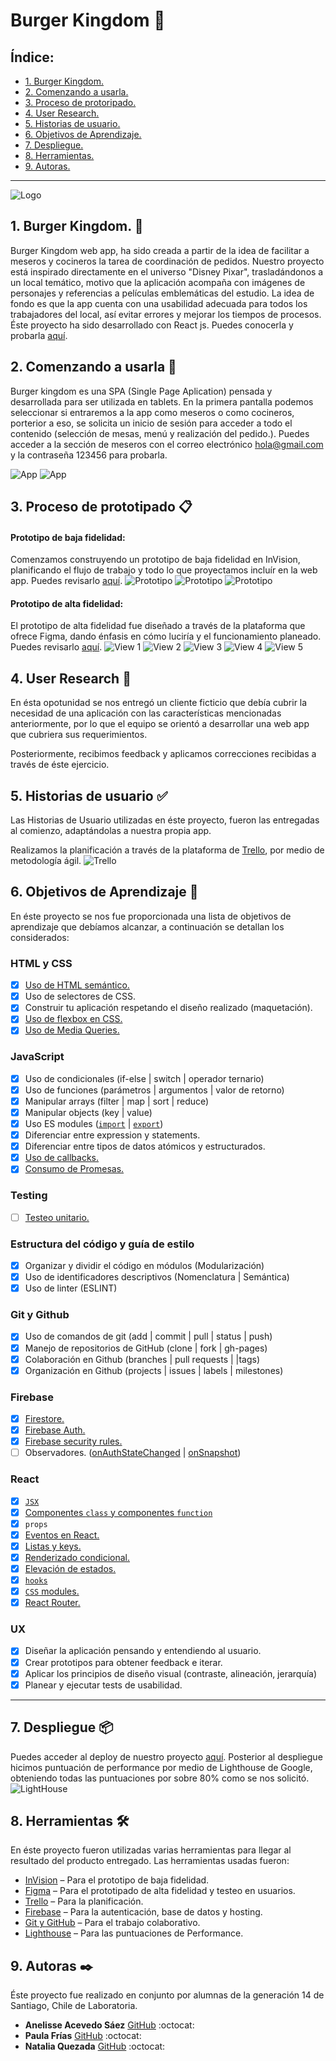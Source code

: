 # Burger Kingdom  🏰

## Índice:

* [1. Burger Kingdom.](#1-burger-kingdom.)
* [2. Comenzando a usarla.](#2-comenzando-a-usarla)
* [3. Proceso de protoripado.](#3-proceso-de-protoripado)
* [4. User Research.](#4-user-research)
* [5. Historias de usuario.](#5-historias-de-usuario)
* [6. Objetivos de Aprendizaje.](#6-objetivos-de-aprendizaje)
* [7. Despliegue.](#8-despliegue)
* [8. Herramientas.](#9-herramientas)
* [9. Autoras.](#10-autoras)

***

![Logo](src/media/BQ-trans.png)

## 1. Burger Kingdom. :speech_balloon:


Burger Kingdom web app, ha sido creada a partir de la idea de facilitar a meseros y cocineros la tarea de coordinación de pedidos.
Nuestro proyecto está inspirado directamente en el universo "Disney Pixar", trasladándonos a un local temático, motivo que la aplicación acompaña con imágenes de personajes y referencias a películas emblemáticas del estudio.
La idea de fondo es que la app cuenta con una usabilidad adecuada para todos los trabajadores del local, así evitar errores y mejorar los tiempos de procesos. 
Éste proyecto ha sido desarrollado con React js.
Puedes conocerla y probarla [aquí](https://burguer-queen-50550.web.app).

## 2. Comenzando a usarla 🚀

Burger kingdom es una SPA (Single Page Aplication) pensada y desarrollada para ser utilizada en tablets.
En la primera pantalla podemos seleccionar si entraremos a la app como meseros o como cocineros, porterior a eso, se solicita un inicio de sesión para acceder a todo el contenido (selección de mesas, menú y realización del pedido.).
Puedes acceder a la sección de meseros con el correo electrónico hola@gmail.com y la contraseña 123456 para probarla.

![App](src/media/cp2.png) ![App](src/media/cp3.png)

## 3. Proceso de prototipado 📋

#### Prototipo de baja fidelidad:
Comenzamos construyendo un prototipo de baja fidelidad en InVision, planificando el flujo de trabajo y todo lo que proyectamos incluír en la web app.
Puedes revisarlo [aquí](https://bqueen.invisionapp.com/freehand/BurguerQ-UZc5k5KE).
![Prototipo](src/media/bf1.png) ![Prototipo](src/media/bf2.png) ![Prototipo](src/media/bf3.png)

#### Prototipo de alta fidelidad:
El prototipo de alta fidelidad fue diseñado a través de la plataforma que ofrece Figma, dando énfasis en cómo luciría y el funcionamiento planeado.
Puedes revisarlo [aquí](https://www.figma.com/file/2AZn21VVAc56grSbHWnycN/Burger-Queen?node-id=0%3A1).
![View 1](src/media/1.png) ![View 2](src/media/2.png) ![View 3](src/media/3.png) ![View 4](src/media/7.png) ![View 5](src/media/10.png)


## 4. User Research :busts_in_silhouette:

En ésta opotunidad se nos entregó un cliente ficticio que debía cubrir la necesidad de una aplicación con las características mencionadas anteriormente, por lo que el equipo se orientó a desarrollar una web app que cubriera sus requerimientos.

Posteriormente, recibimos feedback y aplicamos correcciones recibidas a través de éste ejercicio.

## 5. Historias de usuario ✅
Las Historias de Usuario utilizadas en éste proyecto, fueron las entregadas al comienzo, adaptándolas a nuestra propia app.

Realizamos la planificación a través de la plataforma de [Trello](https://trello.com/invite/b/bwGI8nAq/b4ab1556ec478a5b825f02136326b40a/burguer-queen), por medio de metodología ágil.
![Trello](src/media/Trello(1).jpg)

## 6. Objetivos de Aprendizaje 🔧
En éste proyecto se nos fue proporcionada una lista de objetivos de aprendizaje que debíamos alcanzar, a continuación se detallan los considerados:

### HTML y CSS

* [x] [Uso de HTML semántico.](https://developer.mozilla.org/en-US/docs/Glossary/Semantics#Semantics_in_HTML)
* [x] Uso de selectores de CSS.
* [x] Construir tu aplicación respetando el diseño realizado (maquetación).
* [x] [Uso de flexbox en CSS.](https://css-tricks.com/snippets/css/a-guide-to-flexbox/)
* [x] [Uso de Media Queries.](https://developer.mozilla.org/es/docs/CSS/Media_queries)

### JavaScript

* [x] Uso de condicionales (if-else | switch | operador ternario)
* [x] Uso de funciones (parámetros | argumentos | valor de retorno)
* [x] Manipular arrays (filter | map | sort | reduce)
* [x] Manipular objects (key | value)
* [x] Uso ES modules ([`import`](https://developer.mozilla.org/en-US/docs/Web/JavaScript/Reference/Statements/import)
| [`export`](https://developer.mozilla.org/en-US/docs/Web/JavaScript/Reference/Statements/export))
* [x] Diferenciar entre expression y statements.
* [x] Diferenciar entre tipos de datos atómicos y estructurados.
* [x] [Uso de callbacks.](https://developer.mozilla.org/es/docs/Glossary/Callback_function)
* [x] [Consumo de Promesas.](https://scotch.io/tutorials/javascript-promises-for-dummies#toc-consuming-promises)

### Testing

* [ ] [Testeo unitario.](https://jestjs.io/docs/es-ES/getting-started)

### Estructura del código y guía de estilo

* [x] Organizar y dividir el código en módulos (Modularización)
* [x] Uso de identificadores descriptivos (Nomenclatura | Semántica)
* [x] Uso de linter (ESLINT)

### Git y Github

* [x] Uso de comandos de git (add | commit | pull | status | push)
* [x] Manejo de repositorios de GitHub (clone | fork | gh-pages)
* [x] Colaboración en Github (branches | pull requests | |tags)
* [x] Organización en Github (projects | issues | labels | milestones)

### Firebase

* [x] [Firestore.](https://firebase.google.com/docs/firestore)
* [x] [Firebase Auth.](https://firebase.google.com/docs/auth/web/start)
* [x] [Firebase security rules.](https://firebase.google.com/docs/rules)
* [ ] Observadores. ([onAuthStateChanged](https://firebase.google.com/docs/auth/web/manage-users?hl=es#get_the_currently_signed-in_user)
 | [onSnapshot](https://firebase.google.com/docs/firestore/query-data/listen#listen_to_multiple_documents_in_a_collection))

### React

* [x] [`JSX`](https://es.reactjs.org/docs/introducing-jsx.html)
* [x] [Componentes `class` y componentes `function`](https://es.reactjs.org/docs/components-and-props.html#function-and-class-components)
* [x] `props`
* [x] [Eventos en React.](https://es.reactjs.org/docs/handling-events.html)
* [x] [Listas y keys.](https://es.reactjs.org/docs/lists-and-keys.html)
* [x] [Renderizado condicional.](https://es.reactjs.org/docs/conditional-rendering.html)
* [x] [Elevación de estados.](https://es.reactjs.org/docs/lifting-state-up.html)
* [x] [`hooks`](https://es.reactjs.org/docs/hooks-intro.html)
* [x] [`CSS` modules.](https://create-react-app.dev/docs/adding-a-css-modules-stylesheet)
* [x] [React Router.](https://reacttraining.com/react-router/web)

### UX

* [x] Diseñar la aplicación pensando y entendiendo al usuario.
* [x] Crear prototipos para obtener feedback e iterar.
* [x] Aplicar los principios de diseño visual (contraste, alineación, jerarquía)
* [x] Planear y ejecutar tests de usabilidad.

***

## 7. Despliegue 📦

Puedes acceder al deploy de nuestro proyecto [aquí](https://burguer-queen-50550.web.app).
Posterior al despliegue hicimos puntuación de performance por medio de Lighthouse de Google, obteniendo todas las puntuaciones por sobre 80% como se nos solicitó.
![LightHouse](src/media/lighthouse.png)

## 8. Herramientas 🛠️

En éste proyecto fueron utilizadas varias herramientas para llegar al resultado del producto entregado.
Las herramientas usadas fueron:

* [InVision](https://www.invisionapp.com/) – Para el prototipo de baja fidelidad.
* [Figma](https://www.figma.com/) – Para el prototipado de alta fidelidad y testeo en usuarios.
* [Trello](https://trello.com/) – Para la planificación.
* [Firebase](https://firebase.google.com/) – Para la autenticación, base de datos y hosting.
* [Git y GitHub](https://github.com/) – Para el trabajo colaborativo.
* [Lighthouse](https://developers.google.com/web/tools/lighthouse?hl=es) – Para las puntuaciones de Performance.

## 9. Autoras ✒️

Éste proyecto fue realizado en conjunto por alumnas de la generación 14 de Santiago, Chile de Laboratoria.

* **Anelisse Acevedo Sáez** [GitHub](https://github.com/aneacevedo) :octocat:
* **Paula Frías** [GitHub](https://github.com/paupi-chill-e) :octocat:
* **Natalia Quezada** [GitHub](https://github.com/nsquezadam) :octocat:

